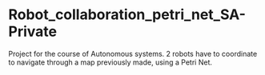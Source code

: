 # Robot_collaboration_petri_net_SA-Private
Project for the course of Autonomous systems. 2 robots have to coordinate to navigate through a map previously made, using a Petri Net.
